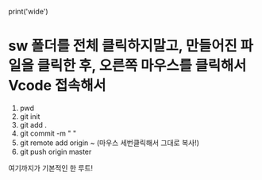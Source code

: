print('wide')
# sw 폴더를 전체 클릭하지말고, 만들어진 파일을 클릭한 후, 오른쪽 마우스를 클릭해서 Vcode 접속해서
1. pwd
2. git init
3. git add .
4. git commit -m " "
5. git remote add origin ~ (마우스 세번클릭해서 그대로 복사!)
6. git push origin master

여기까지가 기본적인 한 루트!
